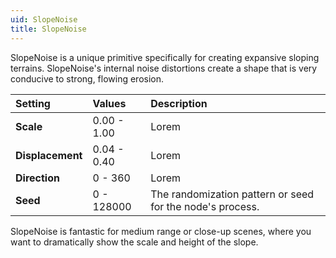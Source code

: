 ```yaml
---
uid: SlopeNoise
title: SlopeNoise
---
```


SlopeNoise is a unique primitive specifically for creating expansive sloping terrains. SlopeNoise's internal noise distortions create a shape that is very conducive to strong, flowing erosion.

| Setting          | Values      | Description                                               |
| :--------------- | :---------- | :-------------------------------------------------------- |
| **Scale**        | 0.00 - 1.00 | Lorem                                                     |
| **Displacement** | 0.04 - 0.40 | Lorem                                                     |
| **Direction**    | 0 - 360     | Lorem                                                     |
| **Seed**         | 0 - 128000  | The randomization pattern or seed for the node's process. |



SlopeNoise is fantastic for medium range or close-up scenes, where you want to dramatically show the scale and height of the slope.
